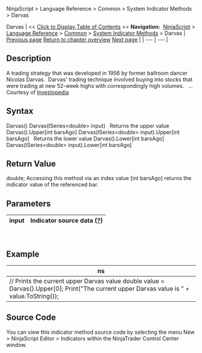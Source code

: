 ﻿
NinjaScript \> Language Reference \> Common \> System Indicator Methods \> Darvas

Darvas
| \<\< [Click to Display Table of Contents](darvas.md) \>\> **Navigation:**     [NinjaScript](ninjascript.md) \> [Language Reference](language_reference_wip.md) \> [Common](common.md) \> [System Indicator Methods](indicators.md) \> Darvas | [Previous page](current_day_ohl.md) [Return to chapter overview](indicators.md) [Next page](directional_movement_dm.md) |
| --- | --- |
## Description
A trading strategy that was developed in 1956 by former ballroom dancer Nicolas Darvas.  Darvas' trading technique involved buying into stocks that were trading at new 52\-week highs with correspondingly high volumes.
 
... Courtesy of [Investopedia](http://www.investopedia.com/terms/d/darvasboxtheory.asp)

## Syntax
Darvas()
Darvas(ISeries\<double\> input)
 
Returns the upper value
Darvas().Upper\[int barsAgo]
Darvas(ISeries\<double\> input).Upper\[int barsAgo]
 
Returns the lower value
Darvas().Lower\[int barsAgo]
Darvas(ISeries\<double\> input).Lower\[int barsAgo]

## Return Value
double; Accessing this method via an index value \[int barsAgo] returns the indicator value of the referenced bar.

## Parameters
| input | Indicator source data ([?](valid_input_data_for_indicator.md)) |
| --- | --- |

 
## 
## Example
| ns |
| --- |
| // Prints the current upper Darvas value double value \= Darvas().Upper\[0]; Print("The current upper Darvas value is " \+ value.ToString()); |

## Source Code
You can view this indicator method source code by selecting the menu New \> NinjaScript Editor \> Indicators within the NinjaTrader Control Center window.
